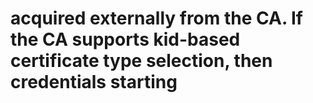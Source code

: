 # acquired externally from the CA. If the CA supports kid-based certificate type selection, then credentials starting
